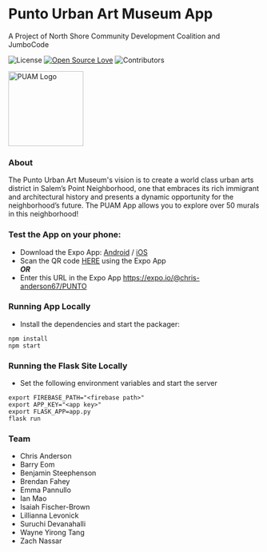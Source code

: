 # Punto Urban Art Museum App
A Project of North Shore Community Development Coalition and JumboCode

![License](https://img.shields.io/github/license/jumbocodefall2017/NorthShoreCDC.svg)
[![Open Source Love](https://badges.frapsoft.com/os/v2/open-source.svg?v=102)](https://github.com/ellerbrock/open-source-badge/)
![Contributors](https://img.shields.io/github/contributors/jumbocodefall2017/NorthShoreCDC.svg)

<img src="https://raw.githubusercontent.com/jumbocodefall2017/NorthShoreCDC/master/PUAMapp/icon.png" alt="PUAM Logo" height="150" width="150"><br>

### About
The Punto Urban Art Museum's vision is to create a world class urban arts district in Salem’s Point Neighborhood, one that embraces its rich immigrant and architectural history and presents a dynamic opportunity for the neighborhood’s future. The PUAM App allows you to explore over 50 murals in this neighborhood!

### Test the App on your phone:
* Download the Expo App: <a href="https://play.google.com/store/apps/details?id=host.exp.exponent&hl=en">Android</a> / <a href="https://itunes.apple.com/us/app/expo-client/id982107779?mt=8">iOS</a>
* Scan the QR code <a href="https://expo.io/@chris-anderson67/PUNTO">HERE</a> using the Expo App 
<br>***OR***
* Enter this URL in the Expo App <a href="https://expo.io/@chris-anderson67/PUNTO">https://expo.io/@chris-anderson67/PUNTO</a>

### Running App Locally
* Install the dependencies and start the packager:

```
npm install
npm start
```


### Running the Flask Site Locally
* Set the following environment variables and start the server

```
export FIREBASE_PATH="<firebase path>"
export APP_KEY="<app key>"
export FLASK_APP=app.py
flask run
```




### Team
- Chris Anderson
- Barry Eom
- Benjamin Steephenson
- Brendan Fahey
- Emma Pannullo
- Ian Mao
- Isaiah Fischer-Brown
- Lillianna Levonick
- Suruchi Devanahalli
- Wayne Yirong Tang
- Zach Nassar
